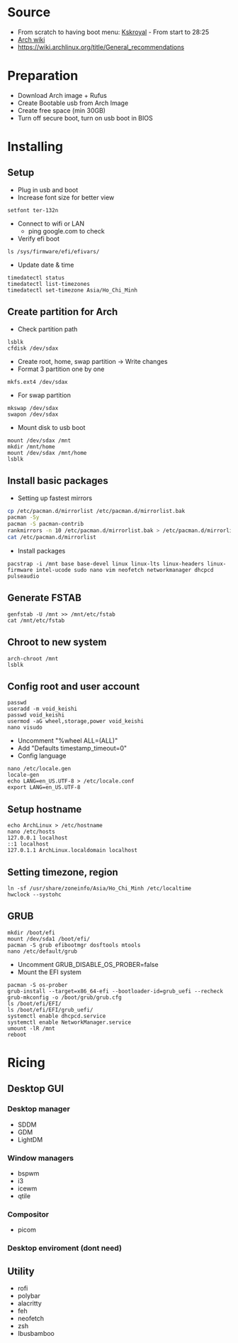 # Source
- From scratch to having boot menu: [Kskroyal](https://www.youtube.com/watch?v=JRdYSGh-g3s) - From start to 28:25
- [Arch wiki](https://wiki.archlinux.org/title/Installation_guide)
- https://wiki.archlinux.org/title/General_recommendations
# Preparation
- Download Arch image + Rufus
- Create Bootable usb from Arch Image
- Create free space (min 30GB)
- Turn off secure boot, turn on usb boot in BIOS
# Installing
## Setup
- Plug in usb and boot
- Increase font size for better view
```shell
setfont ter-132n
```
- Connect to wifi or LAN
	- ping google.com to check
- Verify efi boot
```shell
ls /sys/firmware/efi/efivars/
```
- Update date & time
```shell
timedatectl status
timedatectl list-timezones
timedatectl set-timezone Asia/Ho_Chi_Minh
```
## Create partition for Arch
- Check partition path
```shell
lsblk
cfdisk /dev/sdax
```
- Create root, home, swap partition -> Write changes
- Format 3 partition one by one
```shell
mkfs.ext4 /dev/sdax
```
- For swap partition
```shell
mkswap /dev/sdax
swapon /dev/sdax
```
- Mount disk to usb boot
```shell
mount /dev/sdax /mnt
mkdir /mnt/home
mount /dev/sdax /mnt/home
lsblk
```
## Install basic packages
- Setting up fastest mirrors
```bash
cp /etc/pacman.d/mirrorlist /etc/pacman.d/mirrorlist.bak
pacman -Sy
pacman -S pacman-contrib
rankmirrors -n 10 /etc/pacman.d/mirrorlist.bak > /etc/pacman.d/mirrorlist
cat /etc/pacman.d/mirrorlist
```
- Install packages
```shell
pacstrap -i /mnt base base-devel linux linux-lts linux-headers linux-firmware intel-ucode sudo nano vim neofetch networkmanager dhcpcd pulseaudio
```
## Generate FSTAB
```shell
genfstab -U /mnt >> /mnt/etc/fstab
cat /mnt/etc/fstab
```
## Chroot to new system
```shell
arch-chroot /mnt
lsblk
```
## Config root and user account
```shell
passwd
useradd -m void_keishi
passwd void_keishi
usermod -aG wheel,storage,power void_keishi
nano visudo
```
- Uncomment "%wheel ALL=(ALL)"
- Add "Defaults timestamp_timeout=0"
- Config language
```shell
nano /etc/locale.gen
locale-gen
echo LANG=en_US.UTF-8 > /etc/locale.conf
export LANG=en_US.UTF-8
```
## Setup hostname
```shell
echo ArchLinux > /etc/hostname
nano /etc/hosts
127.0.0.1 localhost
::1 localhost
127.0.1.1 ArchLinux.localdomain localhost
```
## Setting timezone, region
```shell
ln -sf /usr/share/zoneinfo/Asia/Ho_Chi_Minh /etc/localtime
hwclock --systohc
```
## GRUB
```shell
mkdir /boot/efi
mount /dev/sda1 /boot/efi/
pacman -S grub efibootmgr dosftools mtools
nano /etc/default/grub
```
- Uncomment GRUB_DISABLE_OS_PROBER=false
- Mount the EFI system
```shell
pacman -S os-prober
grub-install --target=x86_64-efi --bootloader-id=grub_uefi --recheck
grub-mkconfig -o /boot/grub/grub.cfg
ls /boot/efi/EFI/
ls /boot/efi/EFI/grub_uefi/
systemctl enable dhcpcd.service
systemctl enable NetworkManager.service
umount -lR /mnt
reboot
```
# Ricing
## Desktop GUI
### Desktop manager
- SDDM
- GDM
- LightDM
### Window managers
- bspwm
- i3
- icewm
- qtile
### Compositor
- picom
### Desktop enviroment (dont need)
## Utility
- rofi
- polybar
- alacritty
- feh
- neofetch
- zsh
- Ibusbamboo